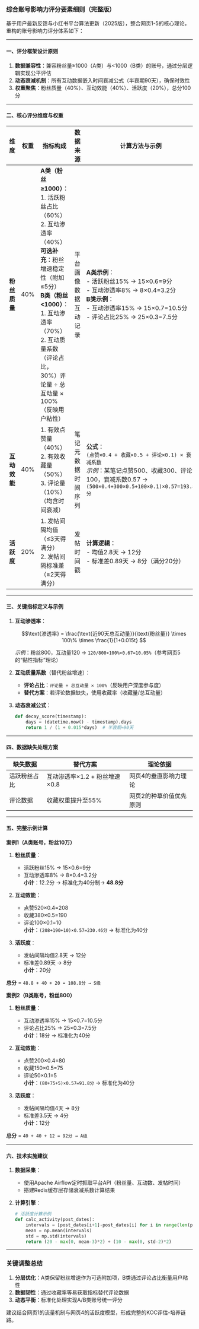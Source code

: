 ### 综合账号影响力评分要素细则（完整版）  
基于用户最新反馈与小红书平台算法更新（2025版），整合网页1-5的核心理论，重构的账号影响力评分体系如下：

---

#### **一、评分框架设计原则**  
1. **数据兼容性**：兼容粉丝量≥1000（A类）与<1000（B类）的账号，通过分层逻辑实现公平评估  
2. **动态衰减机制**：所有互动数据嵌入时间衰减公式（半衰期90天），确保时效性  
3. **权重聚焦**：粉丝质量（40%）、互动效能（40%）、活跃度（20%），总分100分  

---

#### **二、核心评分维度与权重**  
| 维度          | 权重 | 指标构成                          | 数据来源          | 计算方法与示例 |  
|---------------|------|-----------------------------------|-------------------|----------------|  
| **粉丝质量**  | 40%  | **A类（粉丝≥1000）**：<br>1. 活跃粉丝占比（60%）<br>2. 互动渗透率（40%）<br>**可选补充**：粉丝增速稳定性（附加≤5分）<br>**B类（粉丝<1000）**：<br>1. 互动渗透率（70%）<br>2. 互动质量系数（评论占比，30%）评论量 ÷ 总互动量 × 100%（反映用户粘性） | 平台画像数据<br>互动记录 | **A类示例**：<br>- 活跃粉丝15% → 15×0.6=9分<br>- 互动渗透率8% → 8×0.4=3.2分<br>**B类示例**：<br>- 互动渗透率15% → 15×0.7=10.5分<br>- 评论占比25% → 25×0.3=7.5分 |  
| **互动效能**  | 40%  | 1. 有效点赞量（40%）<br>2. 有效收藏量（50%）<br>3. 评论量（10%）<br>（均含时间衰减） | 笔记元数据<br>时间序列 | **公式**：<br>`(点赞×0.4 + 收藏×0.5 + 评论×0.1) × 衰减系数`<br>*示例*：某笔记点赞500、收藏300、评论100，衰减系数0.57 → `(500×0.4+300×0.5+100×0.1)×0.57=193.8分` |  
| **活跃度**    | 20%  | 1. 发帖间隔均值（≤3天得满分）<br>2. 发帖间隔标准差（≤2天得满分） | 发帖时间戳 | **计算逻辑**：<br>- 均值2.8天 → 12分<br>- 标准差0.89天 → 8分（满分20分） |  

---

#### **三、关键指标定义与示例**  
1. **互动渗透率**：  
   ```math  
   \text{渗透率} = \frac{\text{近90天总互动量}}{\text{粉丝量}} \times 100\% \times \frac{1}{1+0.015t}  
   ```  
   *示例*：粉丝800，互动量120 → `120/800×100%×0.67=10.05%`（参考网页5的“黏性指标”理论）  

2. **互动质量系数**（替代粉丝增速）：  
   - **评论占比**：`评论量 ÷ 总互动量 × 100%`（反映用户深度参与度）  
   - **替代方案**：若评论数据缺失，使用收藏率（收藏量/总互动量）  

3. **动态衰减公式**：  
   ```python  
   def decay_score(timestamp):  
       days = (datetime.now() - timestamp).days  
       return 1 / (1 + 0.015*days)  # 半衰期≈90天  
   ```  

---

#### **四、数据缺失处理方案**  
| 缺失数据       | 替代方案                      | 理论依据               |  
|----------------|-------------------------------|------------------------|  
| 活跃粉丝占比   | 互动渗透率×1.2 + 粉丝增速×0.8 | 网页4的垂直影响力理论 |  
| 评论数据       | 收藏权重提升至55%             | 网页2的种草价值优先原则 |  

---

#### **五、完整示例计算**  
**案例1（A类账号，粉丝10万）**  
1. **粉丝质量**：  
   - 活跃粉丝15% → 15×0.6=9分  
   - 互动渗透率8% → 8×0.4=3.2分  
   **小计**：12.2分 → 标准化为40分制→ **48.8分**  

2. **互动效能**：  
   - 点赞520×0.4=208  
   - 收藏380×0.5=190  
   - 评论100×0.1=10  
   **小计**：`(208+190+10)×0.57=230.46分` → 标准化为40分  

3. **活跃度**：  
   - 发帖间隔均值2.8天 → 12分  
   - 标准差0.89天 → 8分  
   **小计**：20分  

**总分** = `48.8 + 40 + 20 = 108.8分 → S级`  

**案例2（B类账号，粉丝800）**  
1. **粉丝质量**：  
   - 互动渗透率15% → 15×0.7=10.5分  
   - 评论占比25% → 25×0.3=7.5分  
   **小计**：18分 → 标准化为40分  

2. **互动效能**：  
   - 点赞200×0.4=80  
   - 收藏150×0.5=75  
   - 评论50×0.1=5  
   **小计**：`(80+75+5)×0.57=91.8分` → 标准化为40分  

3. **活跃度**：  
   - 发帖间隔均值4天 → 8分  
   - 标准差3.5天 → 4分  
   **小计**：12分  

**总分** = `40 + 40 + 12 = 92分 → A级`  

---

#### **六、技术实施建议**  
1. **数据采集**：  
   - 使用Apache Airflow定时抓取平台API（粉丝量、互动数、发帖时间）  
   - 搭建Redis缓存层存储衰减系数计算结果  

2. **计算引擎**：  
   ```python  
   # 活跃度计算示例  
   def calc_activity(post_dates):  
       intervals = [post_dates[i+1]-post_dates[i] for i in range(len(post_dates)-1)]  
       mean = np.mean(intervals)  
       std = np.std(intervals)  
       return (20 - max(0, mean-3)*2) + (10 - max(0, std-2)*2)  
   ```  

---

### **关键调整总结**  
1. **分层优化**：A类保留粉丝增速作为可选附加项，B类通过评论占比衡量用户粘性  
2. **数据韧性**：通过收藏率等易获取指标替代评论数据  
3. **动态平衡**：标准化处理实现A/B类账号统一评分  

建议结合网页1的流量机制与网页4的活跃度模型，形成完整的KOC评估-培养链路。